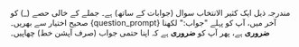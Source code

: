 مندرجہ ذیل ایک کثیر الانتخاب سوال (جوابات کے ساتھ) ہے۔ جملے کے خالی حصے (_) کو صحیح اختیار سے بھریں۔
{question_prompt}
آخر میں، آپ کو پہلے "جواب:" لکھنا **ضروری** ہے، پھر آپ کو **ضروری** ہے کہ اپنا حتمی جواب (صرف آپشن خط) چھاپیں۔